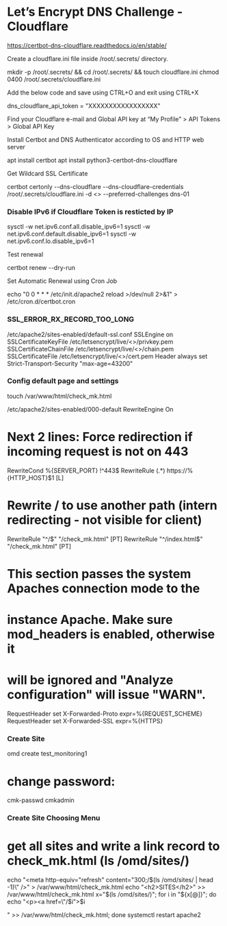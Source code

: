 # Let’s Encrypt DNS Challenge - Cloudflare

https://certbot-dns-cloudflare.readthedocs.io/en/stable/

Create a cloudflare.ini file inside /root/.secrets/ directory.

mkdir -p /root/.secrets/ && cd /root/.secrets/ && touch cloudflare.ini
chmod 0400 /root/.secrets/cloudflare.ini

Add the below code and save using CTRL+O and exit using CTRL+X

dns_cloudflare_api_token = "XXXXXXXXXXXXXXXXX"

Find your Cloudflare e-mail and Global API key at “My Profile” > API Tokens > Global API Key

Install Certbot and DNS Authenticator according to OS and HTTP web server

apt install certbot
apt install python3-certbot-dns-cloudflare

Get Wildcard SSL Certificate

certbot certonly --dns-cloudflare --dns-cloudflare-credentials /root/.secrets/cloudflare.ini -d <<FQDN>> --preferred-challenges dns-01

### Disable IPv6 if Cloudflare Token is resticted by IP
sysctl -w net.ipv6.conf.all.disable_ipv6=1
sysctl -w net.ipv6.conf.default.disable_ipv6=1
sysctl -w net.ipv6.conf.lo.disable_ipv6=1

Test renewal

certbot renew --dry-run

Set Automatic Renewal using Cron Job

echo "0 0 * * *  /etc/init.d/apache2 reload >/dev/null 2>&1" > /etc/cron.d/certbot.cron

### SSL_ERROR_RX_RECORD_TOO_LONG

/etc/apache2/sites-enabled/default-ssl.conf
SSLEngine on
SSLCertificateKeyFile /etc/letsencrypt/live/<<fqdn>>/privkey.pem
SSLCertificateChainFile /etc/letsencrypt/live/<<fqdn>>/chain.pem
SSLCertificateFile /etc/letsencrypt/live/<<fqdn>>/cert.pem
Header always set Strict-Transport-Security "max-age=43200"


### Config default page and settings

touch /var/www/html/check_mk.html

/etc/apache2/sites-enabled/000-default
RewriteEngine On
# Next 2 lines: Force redirection if incoming request is not on 443
RewriteCond %{SERVER_PORT} !^443$
RewriteRule (.*) https://%{HTTP_HOST}$1 [L]
# Rewrite / to use another path (intern redirecting - not visible for client)
RewriteRule    "^/$"  "/check_mk.html" [PT]
RewriteRule    "^/index.html$"  "/check_mk.html" [PT]
# This section passes the system Apaches connection mode to the
# instance Apache. Make sure mod_headers is enabled, otherwise it
# will be ignored and "Analyze configuration" will issue "WARN".
<IfModule headers_module>
    RequestHeader set X-Forwarded-Proto expr=%{REQUEST_SCHEME}
    RequestHeader set X-Forwarded-SSL expr=%{HTTPS}
</IfModule>

### Create Site
omd create test_monitoring1
# change password:
cmk-passwd cmkadmin

### Create Site Choosing Menu

# get all sites and write a link record to check_mk.html (ls /omd/sites/)
echo "<meta http-equiv=\"refresh\" content=\"300;/$(ls /omd/sites/ | head -1)\" />" > /var/www/html/check_mk.html
echo "<h2>SITES</h2>" >> /var/www/html/check_mk.html
x="$(ls /omd/sites/)"; for i in "${x[@]}"; do echo "<p><a href=\"/$i\">$i</a></p>" >> /var/www/html/check_mk.html; done
systemctl restart apache2





